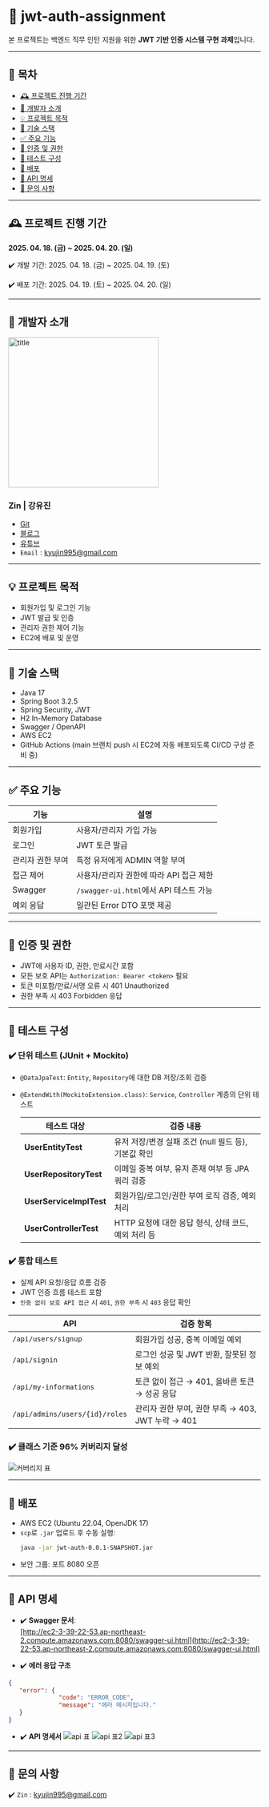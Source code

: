 # 🔐 jwt-auth-assignment

본 프로젝트는 백엔드 직무 인턴 지원을 위한 **JWT 기반 인증 시스템 구현 과제**입니다.

---

## 📑 목차

- [🕰️ 프로젝트 진행 기간](#-프로젝트-진행-기간)
- [🐣 개발자 소개](#-개발자-소개)
- [💡 프로젝트 목적](#-프로젝트-목적)
- [📌 기술 스택](#-기술-스택)
- [✅ 주요 기능](#-주요-기능)
- [🔐 인증 및 권한](#-인증-및-권한)
- [🧪 테스트 구성](#-테스트-구성)
- [🚀 배포](#-배포)
- [📡 API 명세](#-api-명세)
- [📨 문의 사항](#-문의-사항)

---

## 🕰️ 프로젝트 진행 기간
**2025. 04. 18. (금) ~ 2025. 04. 20. (일)**

✔️ 개발 기간: 2025. 04. 18. (금) ~ 2025. 04. 19. (토)

✔️ 배포 기간: 2025. 04. 19. (토) ~ 2025. 04. 20. (일)

---

## 🐣 개발자 소개
<img src="https://flat-argument-d72.notion.site/image/attachment%3A299ccf73-f33a-4a4f-8a1c-22cfb4761c1d%3Ayujin.png?table=block&id=1db7faba-9f3f-801a-a2dc-d5aea3f290d5&spaceId=6d2b4374-e79b-4036-a9cd-432b0325afd7&width=1420&userId=&cache=v2" alt="title" width="300"/>

### **Zin | 강유진**
- [Git](https://github.com/YJ-Kkang)
- [블로그](https://velog.io/@yjkang/posts)
- [유튜브](https://www.youtube.com/@ZenithOfZin)
- `Email` : kyujin995@gmail.com

---

## 💡 프로젝트 목적

- 회원가입 및 로그인 기능
- JWT 발급 및 인증
- 관리자 권한 제어 기능
- EC2에 배포 및 운영

---

## 📌 기술 스택

- Java 17
- Spring Boot 3.2.5
- Spring Security, JWT
- H2 In-Memory Database
- Swagger / OpenAPI
- AWS EC2
- GitHub Actions (main 브랜치 push 시 EC2에 자동 배포되도록 CI/CD 구성 준비 중)

---

## ✅ 주요 기능

| 기능 | 설명 |
|------|------|
| 회원가입 | 사용자/관리자 가입 가능 |
| 로그인 | JWT 토큰 발급 |
| 관리자 권한 부여 | 특정 유저에게 ADMIN 역할 부여 |
| 접근 제어 | 사용자/관리자 권한에 따라 API 접근 제한 |
| Swagger | `/swagger-ui.html`에서 API 테스트 가능 |
| 예외 응답 | 일관된 Error DTO 포맷 제공 |

---

## 🔐 인증 및 권한

- JWT에 사용자 ID, 권한, 만료시간 포함
- 모든 보호 API는 `Authorization: Bearer <token>` 필요
- 토큰 미포함/만료/서명 오류 시 401 Unauthorized
- 권한 부족 시 403 Forbidden 응답

---

## 🧪 테스트 구성

### ✔️ 단위 테스트 (JUnit + Mockito)
- `@DataJpaTest`: `Entity`, `Repository`에 대한 DB 저장/조회 검증
- `@ExtendWith(MockitoExtension.class)`: `Service`, `Controller` 계층의 단위 테스트

  | 테스트 대상 | 검증 내용 |
  |-------------|-----------|
  | **UserEntityTest** | 유저 저장/변경 실패 조건 (null 필드 등), 기본값 확인 |
  | **UserRepositoryTest** | 이메일 중복 여부, 유저 존재 여부 등 JPA 쿼리 검증 |
  | **UserServiceImplTest** | 회원가입/로그인/권한 부여 로직 검증, 예외 처리 |
  | **UserControllerTest** | HTTP 요청에 대한 응답 형식, 상태 코드, 예외 처리 등 |

### ✔️ 통합 테스트
- 실제 API 요청/응답 흐름 검증
- JWT 인증 흐름 테스트 포함
- `인증 없이 보호 API 접근` 시 `401`, `권한 부족` 시 `403` 응답 확인 

| API | 검증 항목 |
|-----|-----------|
| `/api/users/signup` | 회원가입 성공, 중복 이메일 예외 |
| `/api/signin` | 로그인 성공 및 JWT 반환, 잘못된 정보 예외 |
| `/api/my-informations` | 토큰 없이 접근 → 401, 올바른 토큰 → 성공 응답 |
| `/api/admins/users/{id}/roles` | 관리자 권한 부여, 권한 부족 → 403, JWT 누락 → 401 |


### ✔️ 클래스 기준 96% 커버리지 달성
![커버리지 표](https://flat-argument-d72.notion.site/image/attachment%3A793f5bfd-7532-4919-a19a-be89e05a32d8%3Aimage.png?table=block&id=1db7faba-9f3f-80af-91af-dbb9b1bb1ab5&spaceId=6d2b4374-e79b-4036-a9cd-432b0325afd7&width=2000&userId=&cache=v2)

---

## 🚀 배포

- AWS EC2 (Ubuntu 22.04, OpenJDK 17)
- `scp`로 `.jar` 업로드 후 수동 실행:
  ```bash
  java -jar jwt-auth-0.0.1-SNAPSHOT.jar
  ```
- 보안 그룹: 포트 8080 오픈

---

## 📡 API 명세

-   ✔️ **Swagger 문서**:  
  [http://ec2-3-39-22-53.ap-northeast-2.compute.amazonaws.com:8080/swagger-ui.html](http://ec2-3-39-22-53.ap-northeast-2.compute.amazonaws.com:8080/swagger-ui.html)


-  ✔️ **에러 응답 구조**

```json
{
   "error": {
              "code": "ERROR_CODE",
              "message": "에러 메시지입니다."
   }
}
```

-  ✔️ **API 명세서**
![api 표](https://flat-argument-d72.notion.site/image/attachment%3A7d1e69ad-55ec-47a0-bac1-d11e6bbb2185%3Aimage.png?table=block&id=1db7faba-9f3f-80a0-8b82-d0f04b90165a&spaceId=6d2b4374-e79b-4036-a9cd-432b0325afd7&width=2000&userId=&cache=v2)
![api 표2](https://flat-argument-d72.notion.site/image/attachment%3A06793c3a-9bd1-4267-b4b6-23170b3465bc%3Aimage.png?table=block&id=1db7faba-9f3f-800c-8fe9-dbde42123b76&spaceId=6d2b4374-e79b-4036-a9cd-432b0325afd7&width=2000&userId=&cache=v2)
![api 표3](https://flat-argument-d72.notion.site/image/attachment%3Afc479185-706d-473b-b866-c853162615c6%3Aimage.png?table=block&id=1db7faba-9f3f-80a0-9064-d0596773f9b5&spaceId=6d2b4374-e79b-4036-a9cd-432b0325afd7&width=2000&userId=&cache=v2)

---

## 📨 문의 사항
✔️ `Zin` : kyujin995@gmail.com
